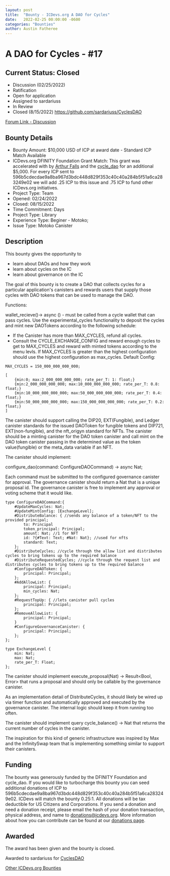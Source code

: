 ```yaml
---
layout: post
title:  "Bounty - ICDevs.org A DAO for Cycles"
date:   2022-02-25 00:00:00 -0600
categories: "Bounties"
author: Austin Fatheree
---
```


# A DAO for Cycles - #17

## Current Status: Closed

* Discussion (02/25/2022)
* Ratification 
* Open for application
* Assigned to sardariuss
* In Review 
* Closed (8/15/2022) https://github.com/sardariuss/CyclesDAO

[Forum Link - Discussion](https://forum.dfinity.org/t/icdevs-org-bounty-17-a-dao-for-cycles-10-000-ht-cycle-dao/11427)

## Bounty Details

* Bounty Amount: $10,000 USD of ICP at award date - Standard ICP Match Available
* ICDevs.org DFINITY Foundation Grant Match: This grant was accelerated with by [Arthur Falls](https://twitter.com/arthurfalls?lang=en) and the [cycle_dao](https://cycledao.xyz/) for an additional $5,000. For every ICP sent to 596b5cdecdae9a8ba967d3bdc448d829f353c40c40a284b5f51a6ca283249e02 we will add .25 ICP to this issue and .75 ICP to fund other ICDevs.org initiatives.
* Project Type: Team
* Opened: 02/24/2022
* Closed: 08/15/2022
* Time Commitment: Days
* Project Type: Library
* Experience Type: Beginer - Motoko;
* Issue Type: Motoko Canister

## Description

This bounty gives the opportunity to

* learn about DAOs and how they work
* learn about cycles on the IC
* learn about governance on the IC

The goal of this bounty is to create a DAO that collects cycles for a particular application's canisters and rewards users that supply those cycles with DAO tokens that can be used to manage the DAO.

Functions:

wallet_recieve()-> async () - must be called from a cycle wallet that can pass cycles. Use the experimental_cycles functionality to deposit the cycles and mint new DAOTokens according to the following schedule:

* If the Canister has more than MAX_CYCLES, refund all cycles.
* Consult the CYCLE_EXCHANGE_CONFIG and reward enough cycles to get to MAX_CYCLES and reward with minted tokens according to the menu levls.  If MAX_CYCLES is greater than the highest configuration should use the highest configuration as max_cycles. Default Config:

```
MAX_CYCLES = 150_000_000_000_000;

[
    {min:0; max:2_000_000_000_000; rate_per_T: 1: float;}
    {min:2_000_000_000_000; max:10_000_000_000_000; rate_per_T: 0.8: float;}
    {min:10_000_000_000_000; max:50_000_000_000_000; rate_per_T: 0.4: float;}
    {min:50_000_000_000_000; max:150_000_000_000_000; rate_per_T: 0.2: float;}
]
```

The canister should support calling the DIP20, EXT(Fungible), and Ledger canister standards for the issued DAOToken for fungible tokens and DIP721, EXT(non-fungible), and the nft_origyn standard for NFTs.  The canister should be a minting canister for the DAO token canister and call mint on the DAO token canister passing in the determined value as the token value(fungible) or the meta_data variable if an NFT.

The canister should implement:

configure_dao(command: ConfigureDAOCommand) -> async Nat;

Each command must be submitted to the configured governance canister for approval.  The governance canister should return a Nat that is a unique proposal id.  The governance canister is free to implement any approval or voting scheme that it would like.

```
type ConfigureDAOCommand:{
    #UpdateMaxCycles: Nat;
    #UpdateMintConfig: [ExchangeLevel];
    #DistributeBalance: { //sends any balance of a token/NFT to the provided principal;
        to: Principal
        token_principal: Principal;
        amount: Nat; //1 for NFT
        id: ?{#Text: Text; #Nat: Nat}; //used for nfts
        standard: Text;
    };
    #DistributeCycles; //cycle through the allow list and distributes cycles to bring tokens up to the required balance
    #DistributeRequestedCycles; //cycle through the request list and distributes cycles to bring tokens up to the required balance
    #ConfigureDAOToken: {
        principal: Principal;
    };
    #AddAllowList: {
        principal: Principal;
        min_cycles: Nat;
    };
    #RequestTopUp: { //lets canister pull cycles
        principal: Principal;
    };
    #RemoveAllowList: {
        principal: Principal;
    }
    #ConfigureGovernanceCanister: {
        principal: Principal;
    };
};

type ExchangeLevel {
    min: Nat;
    max: Nat;
    rate_per_T: Float;
};
```

The canister should implement execute_proposal(Nat) -> Result<Bool, Error> that runs a proposal and should only be callable by the governance canister.

As an implementation detail of DistributeCycles, it should likely be wired up via timer function and automatically approved and executed by the governance canister.  The internal logic should keep it from running too often.

The canister should implement query cycle_balance() -> Nat that returns the current number of cycles in the canister.

The inspiration for this kind of generic infrastructure was inspired by Max and the InfinitySwap team that is implementing something similar to support their canisters.


## Funding

The bounty was generously funded by the DFINITY Foundation and cycle_dao. If you would like to turbocharge this bounty you can seed additional donations of ICP to 596b5cdecdae9a8ba967d3bdc448d829f353c40c40a284b5f51a6ca283249e02.  ICDevs will match the bounty 0.25:1.  All donations will be tax deductible for US Citizens and Corporations.  If you send a donation and need a donation receipt, please email the hash of your donation transaction, physical address, and name to donations@icdevs.org.  More information about how you can contribute can be found at our [donations page](https://icdevs.org/donations.html).

## Awarded

The award has been given and the bounty is closed.

Awarded to sardariuss for [CyclesDAO](https://github.com/sardariuss/CyclesDAO)

[Other ICDevs.org Bounties](https://icdevs.org/bounties.html)

